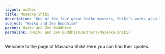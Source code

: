 ```yaml
---
layout: author
title: Masaoka Shiki
description: "One of the four great Haiku masters, Shiki's works also touch upon Zen concepts and the natural environment. His reformist approach to Haiku helped modernize the genre while maintaining a strong connection to nature."
subject: "Haiku and Zen Buddhism"
parent: Haiku and Zen Buddhism
permalink: /Haiku and Zen Buddhism/authors/Masaoka-Shiki/
---
```


Welcome to the page of Masaoka Shiki! Here you can find their quotes.
